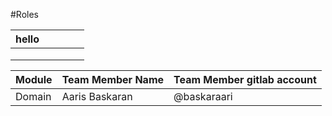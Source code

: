 #Roles

| hello |   |   |   |   |
|---|---|---|---|---|
|   |   |   |   |   |
|   |   |   |   |   |
|   |   |   |   |   |


Module | Team Member Name| Team Member gitlab account
-------|-----------------|---------------------------
Domain | Aaris Baskaran  | @baskaraari